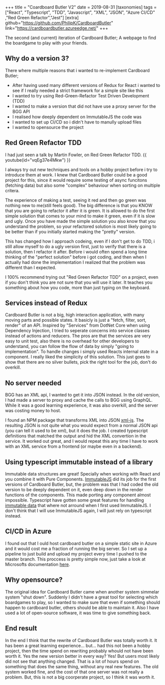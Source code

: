 +++
title = "Coardboard Butler V2"
date = 2019-08-31
[taxonomies]
tags = ["React", "Typescript", "TDD", "Javascript", "XML", "JSON", "Azure CI/CD" ,"Red Green Refactor","Jest"]
[extra]
github="https://github.com/PhilipK/CardboardButler"
link="https://cardboardbutler.azureedge.net/"
+++

The second (and current) iteration of Cardboard Butler; A webpage to find the boardgame to play with your friends.

## Why do a version 3?

There where multiple reasons that i wanted to re-implement Cardboard Butler;

- After having used many different versions of Redux for React i wanted to see if I really needed a strict framework for a simple site like this
- I wanted to try using Red-Green-Refactor Test Driven Development (TDD)
- I wanted to make a version that did not have use a proxy server for the BGG API
- I realised how deeply dependent on ImmutableJS the code was
- I wanted to set up CI/CD so i didn't have to manully upload files
- I wanted to opensource the project

## Red Green Refactor TDD

I had just seen a talk by Martin Fowler, on Red Green Refactor TDD.
{{ youtube(id="vqEg37e4Mkw") }}

I always try out new techniques and tools on a hobby project before i try to introduce them at work. I knew that Cardboard Butler could be a good project for this, since it would require some testing of async funcitons (fetching data) but also some "complex" behaviour when sorting on multiple critera.

The experience of making a test, seeing it red and then go green was nothing new to me(still feels good). The big difference is that you KNOW that you are going to refactor it after it is green. It is allowed to do the first simple solution that comes to your mind to make it green, even if it is slow and ugly. Once you have made the simple solution you also know that you understand the problem, so your refactored solution is most likely going to be better than if you initially started making the "pretty" version.

This has changed how I approach codeing, even if I don't get to do TDD, i still allow myself to do a ugly version first, just to verify that there is a solution, then I refactor it after. Before i would often spend a long time thinking of the "perfect solution" before i got coding, and then when I actually had done the implementation I realized that the problem was different than I expected.

I 100% recommend trying out "Red Green Refactor TDD" on a project, even if you don't think you are not sure that you will use it later. It teaches you something about how you code, more than just typing on the keyboard.

## Services instead of Redux

Cardboard Butler is not a big, high interaction application, with many moving parts and possible states. It basicly is just a "fetch, filter, sort, render" of an API. Inspired by "Services" from DotNet Core when using Dependency Injection, I tried to seperate concerns into service classes instead of actions and reducers. The pros are that the services are very easy to unit test, also there is no overhead for other developers to understand, you can follow the flow of data by simply "going to implementation". To handle changes i simply used Reacts internal state in a component.
I really liked the simplicity of this solution.
This just goes to show that there are no silver bullets, pick the right tool for the job, don't do overkill.

## No server needed

BGG has an XML api, I wanted to get it into JSON instead.
In the old version, I had made a server to proxy and cache the calls to BGG using GraphQL. While it was a good learning experience, it was also overkill, and the server was costing money to host.

I found an NPM package that transforms XML into JSON [xml-js](https://www.npmjs.com/package/xml-js). The resulting JSON is not quite what you would expect from a normal JSON api (you can tell it used to be xml), but it does the job. I created typescript definitions that matched the output and hid the XML convertion in the service. It worked out great, and I would repeat this any time I have to work with an XML service from a frontend (or maybe even in a backend).

## Using typescript immutable instead of a library

Immutable data structures are great! Specially when working with React and you combine it with Pure Components.
[ImmutableJS](https://immutable-js.github.io/immutable-js/) did its job for the first versions of Cardboard Butler, but, the problem was that I had coded the old version to be deeply dependent on it, even deep down in the render functions of the components. This made porting any component almost impossible. Typescript have gotten some great features for handling [immutable data](https://medium.com/jspoint/typescript-data-immutability-71dc3e604426) that where not arround when I first used ImmutableJS. I don't think that I will use ImmutableJS again, I will just rely on typescript instead.

## CI/CD in Azure

I found out that I ould host cardboard butler on a simple static site in Azure and it would cost me a fraction of running the big server. So I set up a pipeline to just build and upload my project every time I pushed to the master branch. This proccess is pretty simple now, just take a look at Microsofts documentation [here](https://docs.microsoft.com/en-us/azure/storage/blobs/storage-blob-static-website).

## Why opensource?

The original idea for Cardboard Butler came when another system simmelar system "shut down". Suddenly I didn't have a great tool for selecting which boardgames to play, so I wanted to make sure that even if something should happen to cardboard butler, others should be able to maintain it. Also I have used a lot of open-source software, it was time to give something back.

## End result

In the end I think that the rewrite of Cardboard Butler was totally worth it. It has been a great learning experience... but... had this not been a hobby project, then the time spend on rewriting probably whould not have been worth it. Yes the new version better in every way? Yes! But users most likely did not see that anything changed. That is a lot of hours spend on something that does the same thing, without any real new features. The old system worked fine, and the cost of that one server was not really a problem. But, this is not a big coorperate project, so I think it was worth it.
